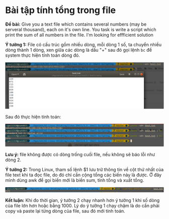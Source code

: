 # Bài tập tính tổng trong file

**Đề bài:** Give you a text file which contains several numbers (may be serveral thousand), each on it's own line. You task is write a script which print the sum of all numbers in the file. I'm looking for effficient solution

**Ý tưởng 1:** File có cấu trúc gồm nhiều dòng, mỗi dòng 1 số, ta chuyển nhiều dòng thành 1 dòng, xen giữa các dòng là dấu "+" sau đó gọi lệnh `bc` để system thực hiện tính toán dòng đó.

![alt](sum.png)

Sau đó thực hiện tính toán:

![alt](sum2.png)

**Lưu ý:** file không được có dòng trống cuối file, nếu không sẽ báo lỗi như dòng 2.

**Ý tưởng 2:** Trong Linux, tham số lệnh $1 lưu trữ thông tin về cột thứ nhất của file text khi ta đọc file, do đó chỉ cần cộng tổng các biến này là được. Ở đây mình dùng awk để gọi biến mới là biến sum, tính tổng và xuất tổng.

![alt](sum3.png)

**Kết luận:** Khi đo thời gian, ý tưởng 2 chạy nhanh hơn ý tưởng 1 khi số dòng của file lớn hơn hoặc bằng 1000. Lý do ý tưởng 1 chạy chậm là do cần phải copy và paste lại từng dòng của file, sau đó mới tính toán.
